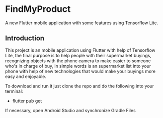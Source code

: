 # FindMyProduct 

A new Flutter mobile application with some features using Tensorflow Lite.

## Introduction

This project is an mobile application using Flutter with help of Tensorflow Lite, the final purpose is to help people with their supermarket buyings, recognizing objects with the phone camera to make easier to someone who's in charge of buy, in simple words is an supermarket list into your phone with help of new technologies that would make your buyings more easy and enjoyable.


To download and run it just clone the repo and do the following into your terminal:

- flutter pub get

If necessary, open Android Studio and synchronize Gradle Files
